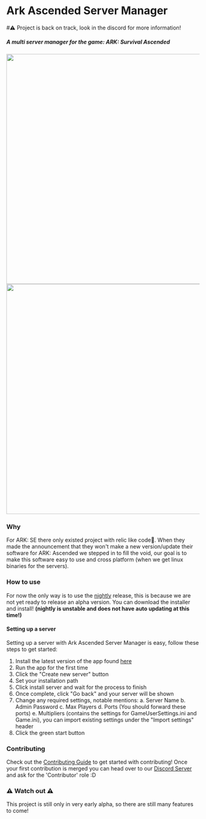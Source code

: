 # Ark Ascended Server Manager
#⚠️ Project is back on track, look in the discord for more information!
##### A multi server manager for the game: ARK: Survival Ascended
<img src="https://github.com/JensvandeWiel/ArkAscendedServerManager/assets/53059031/63e303e8-f2a8-4cdc-9c2c-4eb68050b051" width="600" ></img>
<img src="https://github.com/JensvandeWiel/ArkAscendedServerManager/assets/53059031/2d7a2314-9b87-45b4-9469-f018c4fedb0d" width="600" ></img>
### Why
For ARK: SE there only existed project with relic like code🧓. When they made the announcement that they won't make a new version/update their software for ARK: Ascended we stepped in to fill the void, our goal is to make this software easy to use and cross platform (when we get linux binaries for the servers).
### How to use
For now the only way is to use the [nightly](https://github.com/JensvandeWiel/ArkAscendedServerManager/releases/tag/nightly) release, this is because we are not yet ready to release an alpha version. You can download the installer and install! **(nightly is unstable and does not have auto updating at this time!)**

#### Setting up a server
Setting up a server with Ark Ascended Server Manager is easy, follow these steps to get started:
 1. Install the latest version of the app found [here](https://github.com/JensvandeWiel/ArkAscendedServerManager/releases/latest/download/Ark-Ascended-Server-Manager-amd64-installer.exe)
 2. Run the app for the first time
 3. Click the "Create new server" button
 4. Set your installation path
 5. Click install server and wait for the process to finish
 6. Once complete, click "Go back" and your server will be shown
 7. Change any required settings, notable mentions:
    a. Server Name
    b. Admin Password
    c. Max Players
    d. Ports (You should forward these ports)
    e. Multipliers (contains the settings for GameUserSettings.ini and Game.ini), you can import existing settings under the "Import settings" header
 8. Click the green start button
### Contributing
Check out the [Contributing Guide](https://github.com/JensvandeWiel/ArkAscendedServerManager/blob/main/CONTRIBUTING.md) to get started with contributing! Once your first contribution is merged you can head over to our [Discord Server](https://discord.gg/vcfNeZ3SDN) and ask for the 'Contributor' role :D
### :warning: Watch out :warning:
This project is still only in very early alpha, so there are still many features to come!
